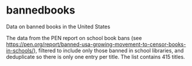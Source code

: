 # bannedbooks
Data on banned books in the United States

The data from the PEN report on school book bans (see https://pen.org/report/banned-usa-growing-movement-to-censor-books-in-schools/), filtered to include only those banned in school libraries, and deduplicate so there is only one entry per title. The list contains 415 titles.
